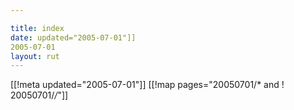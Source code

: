 ```yaml
---

title: index
date: updated="2005-07-01"]]
2005-07-01
layout: rut
---
```


[[!meta updated="2005-07-01"]]
[[!map pages="20050701/* and ! 20050701/*/*"]]
